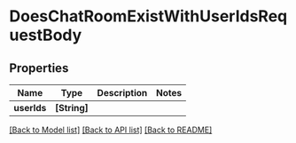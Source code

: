 # DoesChatRoomExistWithUserIdsRequestBody

## Properties
Name | Type | Description | Notes
------------ | ------------- | ------------- | -------------
**userIds** | **[String]** |  | 

[[Back to Model list]](../README.md#documentation-for-models) [[Back to API list]](../README.md#documentation-for-api-endpoints) [[Back to README]](../README.md)


